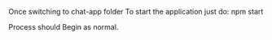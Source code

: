 
Once switching to chat-app folder
To start the application just do:
npm start 


Process should Begin as normal.